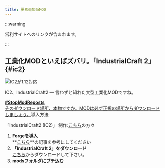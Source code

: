 ```yaml
---
title: 要素追加系MOD
---
```


:::warning

営利サイトへのリンクが含まれます。

:::

## 工業化MODといえばズバリ。「IndustrialCraft 2」{#ic2}

![IC2が1.12対応](https://cdn-ak.f.st-hatena.com/images/fotolife/s/sasigume/20210208/20210208105716.png)

IC2、IndustrialCraft2 ― 言わずと知れた大型工業化MODですね。

[**#StopModReposts**  
そのダウンロード場所、本物ですか。MODは必ず正規の場所からダウンロードしましょう。](https://www.napoan.com/stop-mod-reposts/)導入方法

「IndustrialCraft2 (IC2)」 制作:[こちら](http://wiki.industrial-craft.net/index.php?title=Credits)の方々

1.  **Forgeを導入**  
    **[こちら](/new-way-to-install-mod/#forge-inst)**の記事を参考にしてください
2.  **「IndustrialCraft 2」をダウンロード**  
    [こちら](https://minecraft.curseforge.com/projects/industrial-craft/files "IC2のダウンロード")からダウンロードして下さい。
3.  **modsフォルダにブチ込む**


